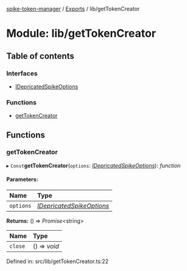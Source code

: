 [spike-token-manager](../README.md) / [Exports](../modules.md) / lib/getTokenCreator

# Module: lib/getTokenCreator

## Table of contents

### Interfaces

- [IDepricatedSpikeOptions](../interfaces/lib_gettokencreator.idepricatedspikeoptions.md)

### Functions

- [getTokenCreator](lib_gettokencreator.md#gettokencreator)

## Functions

### getTokenCreator

▸ `Const`**getTokenCreator**(`options`: [*IDepricatedSpikeOptions*](../interfaces/lib_gettokencreator.idepricatedspikeoptions.md)): *function*

#### Parameters:

Name | Type |
:------ | :------ |
`options` | [*IDepricatedSpikeOptions*](../interfaces/lib_gettokencreator.idepricatedspikeoptions.md) |

**Returns:** () => *Promise*<string\>

Name | Type |
:------ | :------ |
`close` | () => *void* |

Defined in: src/lib/getTokenCreator.ts:22
